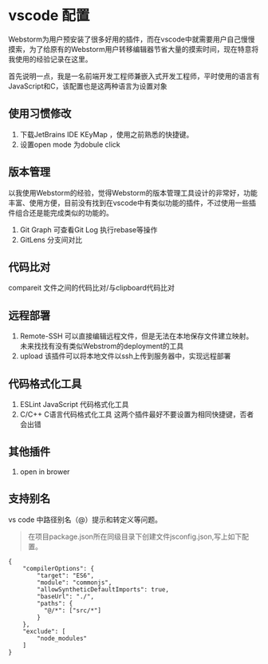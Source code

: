 # vscode 配置

Webstorm为用户预安装了很多好用的插件，而在vscode中就需要用户自己慢慢摸索，为了给原有的Webstorm用户转移编辑器节省大量的摸索时间，现在特意将我使用的经验记录在这里。

首先说明一点，我是一名前端开发工程师兼嵌入式开发工程师，平时使用的语言有JavaScript和C，该配置也是这两种语言为设置对象

## 使用习惯修改
1. 下载JetBrains IDE KEyMap  ，使用之前熟悉的快捷键。
2. 设置open mode 为dobule click

## 版本管理
以我使用Webstorm的经验，觉得Webstorm的版本管理工具设计的非常好，功能丰富、使用方便，目前没有找到在vscode中有类似功能的插件，不过使用一些插件组合还是能完成类似的功能的。
1. Git Graph 可查看Git Log 执行rebase等操作
2. GitLens 分支间对比

## 代码比对
compareit  文件之间的代码比对/与clipboard代码比对


## 远程部署
1. Remote-SSH  可以直接编辑远程文件，但是无法在本地保存文件建立映射。未来找找有没有类似Webstrom的deployment的工具
2. upload  该插件可以将本地文件以ssh上传到服务器中，实现远程部署


## 代码格式化工具

1. ESLint   JavaScript 代码格式化工具   
2. C/C++    C语言代码格式化工具
这两个插件最好不要设置为相同快捷键，否者会出错

## 其他插件
1. open in brower


## 支持别名
 vs code 中路径别名（@）提示和转定义等问题。

> 在项目package.json所在同级目录下创建文件jsconfig.json,写上如下配置。

```
{
    "compilerOptions": {
        "target": "ES6",
        "module": "commonjs",
        "allowSyntheticDefaultImports": true,
        "baseUrl": "./",
        "paths": {
          "@/*": ["src/*"]
        }
    },
    "exclude": [
        "node_modules"
    ]
}
```